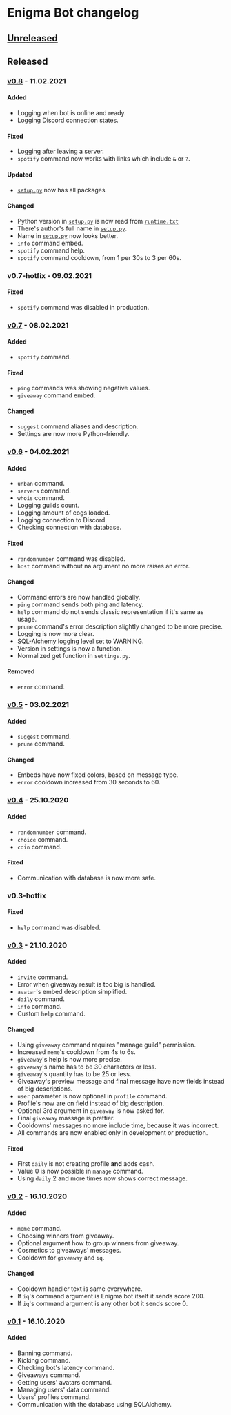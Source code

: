 # Enigma Bot changelog

## [Unreleased]

## Released

### [v0.8] - 11.02.2021
#### Added
- Logging when bot is online and ready.
- Logging Discord connection states.
#### Fixed
- Logging after leaving a server.
- `spotify` command now works with links which include `&` or `?`.
#### Updated
- [`setup.py`] now has all packages
#### Changed
- Python version in [`setup.py`] is now read from [`runtime.txt`]
- There's author's full name in [`setup.py`].
- Name in [`setup.py`] now looks better.
- `info` command embed.
- `spotify` command help.
- `spotify` command cooldown, from 1 per 30s to 3 per 60s.

### v0.7-hotfix - 09.02.2021
#### Fixed
- `spotify` command was disabled in production.

### [v0.7] - 08.02.2021
#### Added
- `spotify` command.
#### Fixed
- `ping` commands was showing negative values.
- `giveaway` command embed.
#### Changed
- `suggest` command aliases and description.
- Settings are now more Python-friendly.

### [v0.6] - 04.02.2021
#### Added
- `unban` command.
- `servers` command.
- `whois` command.
- Logging guilds count.
- Logging amount of cogs loaded.
- Logging connection to Discord.
- Checking connection with database.
#### Fixed
- `randomnumber` command was disabled.
- `host` command without na argument no more raises an error.
#### Changed
- Command errors are now handled globally.
- `ping` command sends both ping and latency.
- `help` command do not sends classic representation if it's same as usage.
- `prune` command's error description slightly changed to be more precise.
- Logging is now more clear.
- SQL-Alchemy logging level set to WARNING.
- Version in settings is now a function.
- Normalized get function in `settings.py`.
#### Removed
- `error` command.

### [v0.5] - 03.02.2021
#### Added
- `suggest` command.
- `prune` command.
#### Changed
- Embeds have now fixed colors, based on message type.
- `error` cooldown increased from 30 seconds to 60.

### [v0.4] - 25.10.2020
#### Added
- `randomnumber` command.
- `choice` command.
- `coin` command.
#### Fixed
- Communication with database is now more safe.

### v0.3-hotfix
#### Fixed
- `help` command was disabled.

### [v0.3] - 21.10.2020
#### Added
- `invite` command.
- Error when giveaway result is too big is handled.
- `avatar`'s embed description simplified.
- `daily` command.
- `info` command.
- Custom `help` command.
#### Changed
- Using `giveaway` command requires "manage guild" permission.
- Increased `meme`'s cooldown from 4s to 6s.
- `giveaway`'s help is now more precise.
- `giveaway`'s name has to be 30 characters or less.
- `giveaway`'s quantity has to be 25 or less.
- Giveaway's preview message and final message have now fields instead of big descriptions.
- `user` parameter is now optional in `profile` command.
- Profile's now are on field instead of big description.
- Optional 3rd argument in `giveaway` is now asked for.
- Final `giveaway` massage is prettier.
- Cooldowns' messages no more include time, because it was incorrect.
- All commands are now enabled only in development or production.
#### Fixed
- First `daily` is not creating profile **and** adds cash.
- Value 0 is now possible in `manage` command.
- Using `daily` 2 and more times now shows correct message.

### [v0.2] - 16.10.2020
#### Added
- `meme` command.
- Choosing winners from giveaway.
- Optional argument how to group winners from giveaway.
- Cosmetics to giveaways' messages.
- Cooldown for `giveaway` and `iq`.
#### Changed
- Cooldown handler text is same everywhere.
- If `iq`'s command argument is Enigma bot itself it sends score 200.
- If `iq`'s command argument is any other bot it sends score 0.

### [v0.1] - 16.10.2020
#### Added
- Banning command.
- Kicking command.
- Checking bot's latency command.
- Giveaways command.
- Getting users' avatars command.
- Managing users' data command.
- Users' profiles command.
- Communication with the database using SQLAlchemy.


[`setup.py`]: https://github.com/AnonymousX86/Enigma-Bot/blob/master/setup.py
[`runtime.txt`]: https://github.com/AnonymousX86/Enigma-Bot/blob/master/runtime.txt
[Unreleased]: https://github.com/AnonymousX86/Enigma-Bot/compare/deploy...master
[v0.8]: https://github.com/AnonymousX86/Enigma-Bot/releases/tag/v0.8
[v0.7]: https://github.com/AnonymousX86/Enigma-Bot/releases/tag/v0.7
[v0.6]: https://github.com/AnonymousX86/Enigma-Bot/releases/tag/v0.6
[v0.5]: https://github.com/AnonymousX86/Enigma-Bot/releases/tag/v0.5
[v0.4]: https://github.com/AnonymousX86/Enigma-Bot/releases/tag/v0.4
[v0.3]: https://github.com/AnonymousX86/Enigma-Bot/releases/tag/v0.3
[v0.2]: https://github.com/AnonymousX86/Enigma-Bot/releases/tag/v0.2
[v0.1]: https://github.com/AnonymousX86/Enigma-Bot/releases/tag/v0.1

